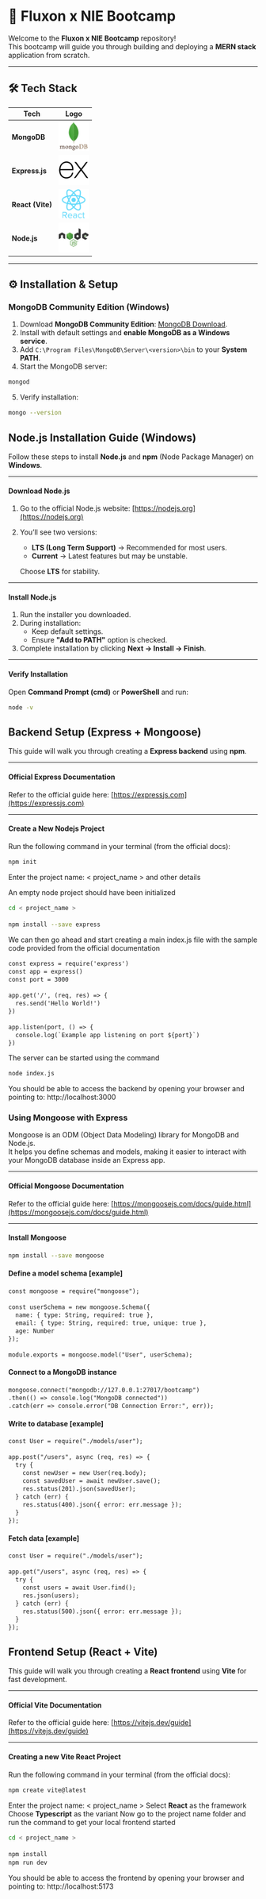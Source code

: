 # 🚀 Fluxon x NIE Bootcamp

Welcome to the **Fluxon x NIE Bootcamp** repository!  
This bootcamp will guide you through building and deploying a **MERN stack** application from scratch.

---

## 🛠 Tech Stack

| Tech             | Logo                                                                                                                                        |
| ---------------- | ------------------------------------------------------------------------------------------------------------------------------------------- |
| **MongoDB**      | <img src="https://raw.githubusercontent.com/devicons/devicon/master/icons/mongodb/mongodb-original-wordmark.svg" alt="mongodb" width="60"/> |
| **Express.js**   | <img src="https://raw.githubusercontent.com/devicons/devicon/master/icons/express/express-original.svg" alt="express" width="60"/>          |
| **React (Vite)** | <img src="https://raw.githubusercontent.com/devicons/devicon/master/icons/react/react-original-wordmark.svg" alt="react" width="60"/>       |
| **Node.js**      | <img src="https://raw.githubusercontent.com/devicons/devicon/master/icons/nodejs/nodejs-original-wordmark.svg" alt="nodejs" width="60"/>    |

---

## ⚙️ Installation & Setup

### MongoDB Community Edition (Windows)

1. Download **MongoDB Community Edition**: [MongoDB Download](https://www.mongodb.com/try/download/community).
2. Install with default settings and **enable MongoDB as a Windows service**.
3. Add `C:\Program Files\MongoDB\Server\<version>\bin` to your **System PATH**.
4. Start the MongoDB server:

```bash
mongod
```

5. Verify installation:

```bash
mongo --version
```

## Node.js Installation Guide (Windows)

Follow these steps to install **Node.js** and **npm** (Node Package Manager) on **Windows**.

---

#### Download Node.js

1. Go to the official Node.js website: [https://nodejs.org](https://nodejs.org)
2. You’ll see two versions:

   - **LTS (Long Term Support)** → Recommended for most users.
   - **Current** → Latest features but may be unstable.

   Choose **LTS** for stability.

---

#### Install Node.js

1. Run the installer you downloaded.
2. During installation:
   - Keep default settings.
   - Ensure **"Add to PATH"** option is checked.
3. Complete installation by clicking **Next → Install → Finish**.

---

#### Verify Installation

Open **Command Prompt (cmd)** or **PowerShell** and run:

```bash
node -v
```

## Backend Setup (Express + Mongoose)

This guide will walk you through creating a **Express backend** using **npm**.

---

#### Official Express Documentation

Refer to the official guide here: [https://expressjs.com](https://expressjs.com)

---

#### Create a New Nodejs Project

Run the following command in your terminal (from the official docs):

```bash
npm init
```

Enter the project name: < project_name > and other details

An empty node project should have been initialized

```bash
cd < project_name >

npm install --save express
```

We can then go ahead and start creating a main index.js file with the sample code provided from the official documentation

```
const express = require('express')
const app = express()
const port = 3000

app.get('/', (req, res) => {
  res.send('Hello World!')
})

app.listen(port, () => {
  console.log(`Example app listening on port ${port}`)
})

```

The server can be started using the command

```bash
node index.js
```

You should be able to access the backend by opening your browser and pointing to: http://localhost:3000

### Using Mongoose with Express

Mongoose is an ODM (Object Data Modeling) library for MongoDB and Node.js.  
It helps you define schemas and models, making it easier to interact with your MongoDB database inside an Express app.

---

#### Official Mongoose Documentation

Refer to the official guide here: [https://mongoosejs.com/docs/guide.html](https://mongoosejs.com/docs/guide.html)

---

#### Install Mongoose

```bash
npm install --save mongoose
```

#### Define a model schema [example]

```
const mongoose = require("mongoose");

const userSchema = new mongoose.Schema({
  name: { type: String, required: true },
  email: { type: String, required: true, unique: true },
  age: Number
});

module.exports = mongoose.model("User", userSchema);
```

#### Connect to a MongoDB instance

```
mongoose.connect("mongodb://127.0.0.1:27017/bootcamp")
.then(() => console.log("MongoDB connected"))
.catch(err => console.error("DB Connection Error:", err));
```

#### Write to database [example]

```
const User = require("./models/user");

app.post("/users", async (req, res) => {
  try {
    const newUser = new User(req.body);
    const savedUser = await newUser.save();
    res.status(201).json(savedUser);
  } catch (err) {
    res.status(400).json({ error: err.message });
  }
});
```

#### Fetch data [example]

```
const User = require("./models/user");

app.get("/users", async (req, res) => {
  try {
    const users = await User.find();
    res.json(users);
  } catch (err) {
    res.status(500).json({ error: err.message });
  }
});
```

## Frontend Setup (React + Vite)

This guide will walk you through creating a **React frontend** using **Vite** for fast development.

---

#### Official Vite Documentation

Refer to the official guide here: [https://vitejs.dev/guide](https://vitejs.dev/guide)

---

#### Creating a new Vite React Project

Run the following command in your terminal (from the official docs):

```bash
npm create vite@latest
```

Enter the project name: < project_name >
Select **React** as the framework
Choose **Typescript** as the variant
Now go to the project name folder and run the command to get your local frontend started

```bash
cd < project_name >

npm install
npm run dev
```

You should be able to access the frontend by opening your browser and pointing to: http://localhost:5173


